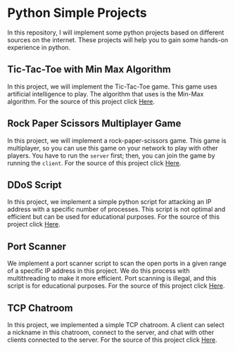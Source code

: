 # Python Simple Projects
In this repository, I will implement some python projects based on different sources on the internet. These projects will help you to gain some hands-on experience in python.

## Tic-Tac-Toe with Min Max Algorithm
In this project, we will implement the Tic-Tac-Toe game. This game uses artificial intelligence to play. The algorithm that uses is the Min-Max algorithm.
For the source of this project click [Here](https://www.youtube.com/watch?v=8ext9G7xspg&t=2153s&ab_channel=freeCodeCamp.org).

## Rock Paper Scissors Multiplayer Game
In this project, we will implement a rock-paper-scissors game. This game is multiplayer, so you can use this game on your network to play with other players. You have to run the `server` first; then, you can join the game by running the `client`.
For the source of this project click [Here](https://www.youtube.com/watch?v=XGf2GcyHPhc&t=15732s&ab_channel=freeCodeCamp.org).

## DDoS Script
In this project, we implement a simple python script for attacking an IP address with a specific number of processes. This script is not optimal and efficient but can be used for educational purposes.
For the source of this project click [Here](https://www.youtube.com/watch?v=FGdiSJakIS4&ab_channel=freeCodeCamp.org).

## Port Scanner
We implement a port scanner script to scan the open ports in a given range of a specific IP address in this project. We do this process with multithreading to make it more efficient. Port scanning is illegal, and this script is for educational purposes. 
For the source of this project click [Here](https://www.youtube.com/watch?v=FGdiSJakIS4&ab_channel=freeCodeCamp.org).

## TCP Chatroom
In this project, we implemented a simple TCP chatroom. A client can select a nickname in this chatroom, connect to the server, and chat with other clients connected to the server.
For the source of this project click [Here](https://www.youtube.com/watch?v=FGdiSJakIS4&ab_channel=freeCodeCamp.org).
